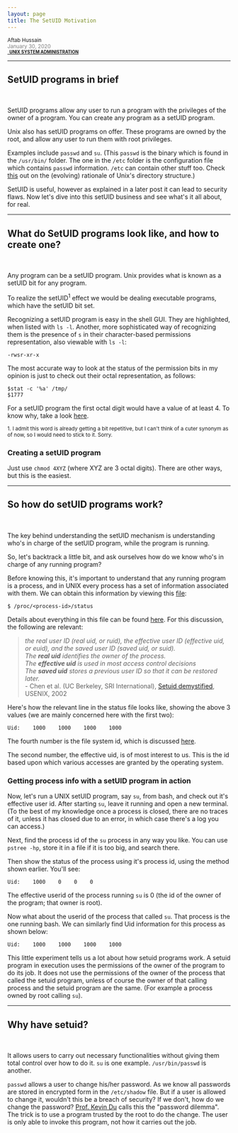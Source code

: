 ```yaml
---
layout: page
title: The SetUID Motivation
---
```


<small>Aftab Hussain <br><font color="gray">January 30, 2020</font>
<br><b><a href="../Tech-blog/index.html#unix-sys-admin"><small><i class="fa fa-tag" style="font-size:15px"></i>&nbsp;&nbsp;UNIX SYSTEM ADMINISTRATION</small></a></b></small>
<hr>

## **SetUID programs in brief**
<br>
    
SetUID programs allow any user to run a program with the privileges of the owner of a program. 
You can create any program as a setUID program. 

Unix also has setUID programs on offer. These programs are owned by the root, and allow any 
user to run them with root privileges. 

Examples include `passwd` and `su`. (This `passwd` is the binary
which is found in the `/usr/bin/` folder. The one in the `/etc` folder is the configuration file which 
contains `passwd` information. `/etc` can contain other stuff too. Check [this](https://unix.stackexchange.com/a/56172) 
out on the (evolving) rationale of Unix's directory structure.) 

SetUID is useful, however as explained in a later post it can lead to security flaws. 
Now let's dive into this setUID business and see what's it all about, for real.

<hr>

## **What do SetUID programs look like, and how to create one?**
<br>

Any program can be a setUID program. Unix provides what is known as a setUID bit for 
any program. 

To realize the setUID<sup>1</sup> effect we would be dealing 
executable programs, which have the setUID bit set.

Recognizing a setUID program is easy in the shell GUI. They are highlighted, when 
listed with `ls -l`. Another, more sophisticated way of recognizing them is the
presence of `s` in their character-based permissions representation, also viewable with
`ls -l`:

    -rwsr-xr-x

The most accurate way to look at the status of the permission bits in my opinion is
just to check out their octal representation, as follows:

    $stat -c '%a' /tmp/
    $1777

For a setUID program the first octal digit would have a value of at least 4. 
To know why, take a look [here]().

<small> 1. I admit this word is already getting a bit repetitive, but
I can't think of a cuter synonym as of now, so I would need to stick to it. Sorry.</small>

### Creating a setUID program

Just use `chmod 4XYZ` (where XYZ are 3 octal digits). There are other ways, but this is the easiest.

<hr>

## **So how do setUID programs work?**
<br>

The key behind understanding the setUID mechanism is understanding who's in
charge of the setUID program, while the program is running.

So, let's backtrack a little bit, and ask ourselves how do we know who's in charge
of any running program? 

Before knowing this, it's important to understand that 
any running program is a process, and in UNIX every process has a set of 
information associated with them. We can obtain this information by viewing
this [file](https://superuser.com/a/1149434):

    $ /proc/<process-id>/status

Details about everything in this file can be found [here](http://man7.org/linux/man-pages/man5/proc.5.html).
For this discussion, the following are relevant:
    
> *the real user ID (real
uid, or ruid), the effective user ID (effective uid, or euid),
and the saved user ID (saved uid, or suid).* 
<br> *The **real uid** identifies the owner of the process.*
<br> *The **effective uid** is used in most access control decisions*
<br> *The **saved uid** stores a previous user ID so that it can be restored later.* 
<br> - Chen et al. (UC Berkeley, SRI International), [Setuid demystified](http://www.cs.umd.edu/~jkatz/TEACHING/comp_sec_F04/downloads/setuid.pdf), USENIX, 2002

Here's how the relevant line in the status file looks like, showing the above 3 values (we are mainly
concerned here with the first two):

	Uid:    1000    1000    1000    1000

The fourth number is the file system id, which is discussed [here](https://unix.stackexchange.com/a/45863).

The second number, the effective uid, is of most interest to us. This is the id 
based upon which various accesses are granted by the operating system.

### Getting process info with a setUID program in action

Now, let's run a UNIX setUID program, say `su`, from bash, and check out it's effective user id. 
After starting `su`, leave it running and open a new terminal. (To the best of my knowledge
once a process is closed, there are no traces of it, unless it has closed due to 
an error, in which case there's a log you can access.) 

Next, find the process id of the `su` process in any way you like. 
You can use `pstree -hp`, store it in a file if it is too big, and search there. 

Then show the status of the process using it's process id, using the method shown earlier.
You'll see:

	Uid:    1000    0    0    0

The effective userid of the process running `su` is 0 (the id of the 
owner of the program; that owner is root).

Now what about the userid of the process that called `su`. That process is the one running bash. We can
similarly find Uid information for this process as shown below:

	Uid:    1000    1000    1000    1000

This little experiment tells us a lot about how setuid programs work. A setuid program in execution
uses the permissions of the owner of the program to do its job. It does not use the permissions of the
owner of the process that called the setuid program, unless of course the owner of that calling process 
and the setuid program are the same. (For example a process owned by root calling `su`).

<hr>

## **Why have setuid?**
<br>

It allows users to carry out necessary functionalities without giving them total control over how to do it. 
`su` is one example. `/usr/bin/passwd` is another.

`passwd` allows a user to change his/her password. As we know
all passwords are stored in encrypted form in the `/etc/shadow` file. But if a user is allowed to change it, 
wouldn't this be a breach of security? If we don't, how do we change the password? [Prof. Kevin Du](http://www.cis.syr.edu/~wedu/) 
calls this the "password dilemma". The trick is to use a program trusted by the root to do the change. The user
is only able to invoke this program, not how it carries out the job.









